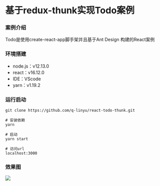 # 基于redux-thunk实现Todo案例

### 案例介绍

Todo是使用create-react-app脚手架并且基于Ant Design 构建的React案例

### 环境搭建

- node.js：v12.13.0
- react：v16.12.0
- IDE：VScode
- yarn：v1.19.2

### 运行启动

```shell
git clone https://github.com/q-linyu/react-todo-thunk.git

# 安装依赖
yarn

# 启动
yarn start

# 访问url
localhost:3000
```

### 效果图

![](https://project-commons-images.oss-cn-shenzhen.aliyuncs.com/react-todo-thunk/redux-thunk-todo.png)
